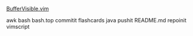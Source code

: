 [BufferVisible.vim](https://raw.githubusercontent.com/archernar/scripts/main/vimscript/BufferVisible.vim)

awk
bash
bash.top
commitit
flashcards
java
pushit
README.md
repoinit
vimscript
